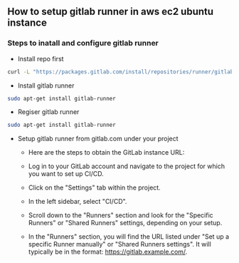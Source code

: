 ## How to setup gitlab runner in aws ec2 ubuntu instance


### Steps to inatall and configure gitlab runner 
- Install repo first

```bash
curl -L "https://packages.gitlab.com/install/repositories/runner/gitlab-runner/script.deb.sh" | sudo bash
```

- Install gitlab runner

```bash
sudo apt-get install gitlab-runner
```

- Regiser gitlab runner
```bash
sudo apt-get install gitlab-runner
```

- Setup gitlab runner from gitlab.com under your project

   - Here are the steps to obtain the GitLab instance URL:

   - Log in to your GitLab account and navigate to the project for which you want to set up CI/CD.

   - Click on the "Settings" tab within the project.

   - In the left sidebar, select "CI/CD".

   - Scroll down to the "Runners" section and look for the "Specific Runners" or "Shared Runners" settings, depending on your setup.

   - In the "Runners" section, you will find the URL listed under "Set up a specific Runner manually" or "Shared Runners settings". It will typically be in the format: https://gitlab.example.com/.
